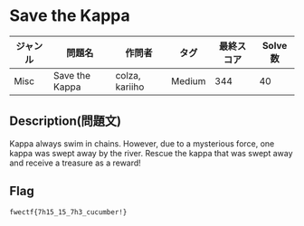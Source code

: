 # Save the Kappa

|ジャンル|問題名|作問者|タグ|最終スコア|Solve数|
|---|---|---|---|---|---|
|Misc|Save the Kappa|colza, kariiho|Medium|344|40|
## Description(問題文)

Kappa always swim in chains. However, due to a mysterious force, one kappa was swept away by the river. Rescue the kappa that was swept away and receive a treasure as a reward!

## Flag

`fwectf{7h15_15_7h3_cucumber!}`

